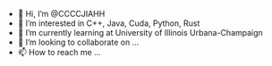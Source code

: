 - 👋 Hi, I’m @CCCCJIAHH
- 👀 I’m interested in C++, Java, Cuda, Python, Rust
- 🌱 I’m currently learning at University of Illinois Urbana-Champaign
- 💞️ I’m looking to collaborate on ...
- 📫 How to reach me ...

<!---
CCCCJIAHH/CCCCJIAHH is a ✨ special ✨ repository because its `README.md` (this file) appears on your GitHub profile.
You can click the Preview link to take a look at your changes.
--->
